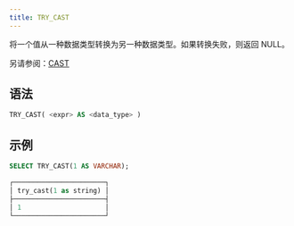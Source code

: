 ```yaml
---
title: TRY_CAST
---
```


将一个值从一种数据类型转换为另一种数据类型。如果转换失败，则返回 NULL。

另请参阅：[CAST](cast.md)

## 语法

```sql
TRY_CAST( <expr> AS <data_type> )
```

## 示例

```sql
SELECT TRY_CAST(1 AS VARCHAR);

┌───────────────────────┐
│ try_cast(1 as string) │
├───────────────────────┤
│ 1                     │
└───────────────────────┘
```
